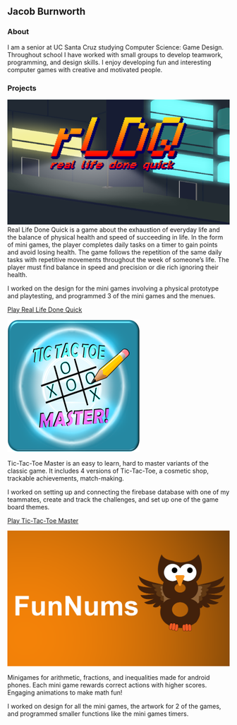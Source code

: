 ## Jacob Burnworth

### About
I am a senior at UC Santa Cruz studying Computer Science: Game Design. Throughout school I have worked with small groups to develop teamwork, programming, and design skills. I enjoy developing fun and interesting computer games with creative and motivated people.

### Projects

![Image](/img/rldq.png)
Real Life Done Quick is a game about the exhaustion of everyday life and the balance of physical health and speed of succeeding in life. In the form of mini games, the player completes daily tasks on a timer to gain points and avoid losing health. The game follows the repetition of the same daily tasks with repetitive movements throughout the week of someone’s life. The player must find balance in speed and precision or die rich ignoring their health.

I worked on the design for the mini games involving a physical prototype and playtesting, and programmed 3 of the mini games and the menues.

[Play Real Life Done Quick](https://yashimvsolanki.itch.io/rldq-real-life-done-quick)

![Image](/img/tictactoe.png)

Tic-Tac-Toe Master is an easy to learn, hard to master variants of the classic game. It includes 4 versions of Tic-Tac-Toe, a cosmetic shop, trackable achievements, match-making. 

I worked on setting up and connecting the firebase database with one of my teammates, create and track the challenges, and set up one of the game board themes.

[Play Tic-Tac-Toe Master](https://tic-tac-toe-master.herokuapp.com/)

![Image](/img/funnums.png)

Minigames for arithmetic, fractions, and inequalities made for android phones. Each mini game rewards correct actions with higher scores. Engaging animations to make math fun! 

I worked on design for all the mini games, the artwork for 2 of the games, and programmed smaller functions like the mini games timers.
